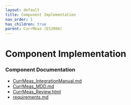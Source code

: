 ```yaml
---
layout: default
title: Component Implementation
nav_order: 1
has_children: true
parent: CurrMeas (ES200A)
---
```

# Component Implementation
### Component Documentation

- [CurrMeas_IntegrationManual.md](doc/CurrMeas_IntegrationManual.md)
- [CurrMeas_MDD.md](doc/CurrMeas_MDD.md)
- [CurrMeas_Review.html](doc/CurrMeas_Review.html)
- [requirements.md](doc/requirements.md)

